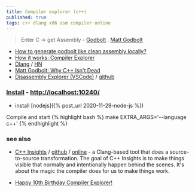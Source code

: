 ```yaml
---
title: Compiler explorer (c++)
published: true
tags: c++ dlang x86 asm compiler online
---
```

> Enter C -> get Assembly - [Godbolt](https://godbolt.org/g/syhzgm) . [Matt Godbolt](https://xania.org/MattGodbolt) 

- [How to generate godbolt like clean assembly locally?](https://stackoverflow.com/questions/63015986/how-to-generate-godbolt-like-clean-assembly-locally) 
- [How it works: Compiler Explorer](https://xania.org/201609/how-compiler-explorer-runs-on-amazon)
- [Dlang](https://d.godbolt.org/) / [HN](https://news.ycombinator.com/item?id=13182726)
- [Matt Godbolt: Why C++ Isn't Dead](https://www.youtube.com/watch?v=1uLTspBEtRE)
- [Disassembly Explorer (VSCode)](https://marketplace.visualstudio.com/items?itemName=dseight.disasexpl) / [github ](https://github.com/dseight/vscode-disasexpl)

### [Install](https://github.com/compiler-explorer/compiler-explorer) - [http://localhost:10240/](http://localhost:10240/)
- install [nodejs]({% post_url 2020-11-29-node-js %})

Compile and start
{% highlight bash %}
make EXTRA_ARGS='--language c++'
{% endhighlight %}

### see also
- [C++ Insights](https://news.ycombinator.com/item?id=39948404) / [github](https://github.com/andreasfertig/cppinsights?tab=readme-ov-file#c-insights---see-your-source-code-with-the-eyes-of-a-compiler) / [online](https://cppinsights.io/) - a Clang-based tool that does a source-to-source transformation. The goal of C++ Insights is to make things visible that normally and intentionally happen behind the scenes. It's about the magic the compiler does for us to make things work.

- [Happy 10th Birthday Compiler Explorer!](https://xania.org/202206/happy-birthday-ce)
